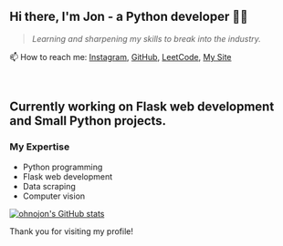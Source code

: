## Hi there, I'm Jon - a Python developer 👨‍💻
> *Learning and sharpening my skills to break into the industry.*


📫 How to reach me: [Instagram](https://www.instagram.com/oh.no.jon), [GitHub](https://github.com/ohnojon), [LeetCode](https://leetcode.com/ohnojon/), [My Site](https://jon-kirk.com)

<br>

## **Currently working on Flask web development and Small Python projects.**

### My Expertise

- Python programming
- Flask web development
- Data scraping
- Computer vision


[![ohnojon's GitHub stats](https://github-readme-stats.vercel.app/api?username=ohnojon&show_icons=true&theme=radical)](https://github.com/ohnojon)

Thank you for visiting my profile!
<!---
ohnojon/ohnojon is a ✨ special ✨ repository because its `README.md` (this file) appears on your GitHub profile.
You can click the Preview link to take a look at your changes.
--->
